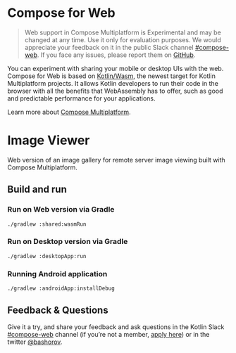 # Compose for Web

> Web support in Compose Multiplatform is Experimental and may be changed at any time. Use it only for evaluation purposes.
> We would appreciate your feedback on it in the public Slack channel [#compose-web](https://slack-chats.kotlinlang.org/c/compose-web).
> If you face any issues, please report them on [GitHub](https://github.com/JetBrains/compose-multiplatform/issues).

You can experiment with sharing your mobile or desktop UIs with the web. Compose for Web is based on [Kotlin/Wasm](https://kotl.in/wasm),
the newest target for Kotlin Multiplatform projects. It allows Kotlin developers to run their code in the browser with
all the benefits that WebAssembly has to offer, such as good and predictable performance for your applications.

Learn more about [Compose Multiplatform](https://github.com/JetBrains/compose-multiplatform/#compose-multiplatform).

# Image Viewer

Web version of an image gallery for remote server image viewing built with Compose Multiplatform.

## Build and run

### Run on Web version via Gradle

`./gradlew :shared:wasmRun`

### Run on Desktop version via Gradle

`./gradlew :desktopApp:run`

### Running Android application

`./gradlew :androidApp:installDebug`


## Feedback & Questions

Give it a try, and share your feedback and ask questions in the Kotlin Slack [#compose-web](https://slack-chats.kotlinlang.org/c/compose-web) channel (if you’re not a member, [apply here](https://kotl.in/slack)) or in the twitter [@bashorov](https://twitter.com/bashorov).

